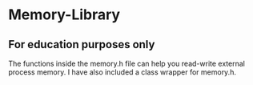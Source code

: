 # Memory-Library

## For education purposes only

The functions inside the memory.h file can help you read-write external process memory.
I have also included a class wrapper for memory.h.
